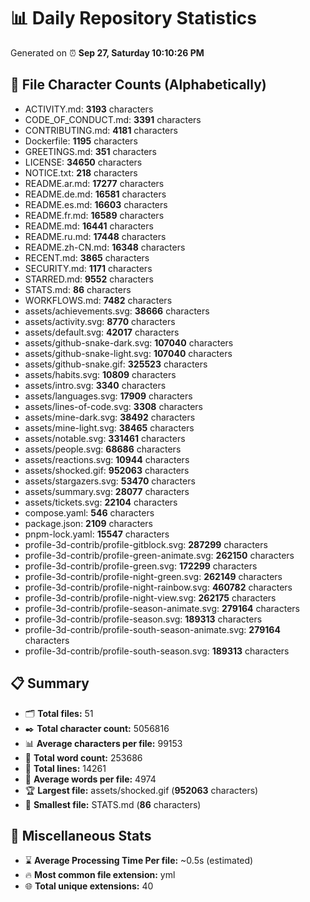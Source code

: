 # 📊 Daily Repository Statistics
Generated on ⏰ **Sep 27, Saturday 10:10:26 PM**

## 📂 File Character Counts (Alphabetically)
- ACTIVITY.md: **3193** characters
- CODE_OF_CONDUCT.md: **3391** characters
- CONTRIBUTING.md: **4181** characters
- Dockerfile: **1195** characters
- GREETINGS.md: **351** characters
- LICENSE: **34650** characters
- NOTICE.txt: **218** characters
- README.ar.md: **17277** characters
- README.de.md: **16581** characters
- README.es.md: **16603** characters
- README.fr.md: **16589** characters
- README.md: **16441** characters
- README.ru.md: **17448** characters
- README.zh-CN.md: **16348** characters
- RECENT.md: **3865** characters
- SECURITY.md: **1171** characters
- STARRED.md: **9552** characters
- STATS.md: **86** characters
- WORKFLOWS.md: **7482** characters
- assets/achievements.svg: **38666** characters
- assets/activity.svg: **8770** characters
- assets/default.svg: **42017** characters
- assets/github-snake-dark.svg: **107040** characters
- assets/github-snake-light.svg: **107040** characters
- assets/github-snake.gif: **325523** characters
- assets/habits.svg: **10809** characters
- assets/intro.svg: **3340** characters
- assets/languages.svg: **17909** characters
- assets/lines-of-code.svg: **3308** characters
- assets/mine-dark.svg: **38492** characters
- assets/mine-light.svg: **38465** characters
- assets/notable.svg: **331461** characters
- assets/people.svg: **68686** characters
- assets/reactions.svg: **10944** characters
- assets/shocked.gif: **952063** characters
- assets/stargazers.svg: **53470** characters
- assets/summary.svg: **28077** characters
- assets/tickets.svg: **22104** characters
- compose.yaml: **546** characters
- package.json: **2109** characters
- pnpm-lock.yaml: **15547** characters
- profile-3d-contrib/profile-gitblock.svg: **287299** characters
- profile-3d-contrib/profile-green-animate.svg: **262150** characters
- profile-3d-contrib/profile-green.svg: **172299** characters
- profile-3d-contrib/profile-night-green.svg: **262149** characters
- profile-3d-contrib/profile-night-rainbow.svg: **460782** characters
- profile-3d-contrib/profile-night-view.svg: **262175** characters
- profile-3d-contrib/profile-season-animate.svg: **279164** characters
- profile-3d-contrib/profile-season.svg: **189313** characters
- profile-3d-contrib/profile-south-season-animate.svg: **279164** characters
- profile-3d-contrib/profile-south-season.svg: **189313** characters

## 📋 Summary
- 🗂️ **Total files:** 51
- ✒️ **Total character count:** 5056816
- 📊 **Average characters per file:** 99153
- 📝 **Total word count:** 253686
- 🧾 **Total lines:** 14261
- 📐 **Average words per file:** 4974
- 🏆 **Largest file:** assets/shocked.gif (**952063** characters)
- 🥉 **Smallest file:** STATS.md (**86** characters)

## 🌟 Miscellaneous Stats
- ⌛ **Average Processing Time Per file:** ~0.5s (estimated)
- 🔥 **Most common file extension:** yml
- 🌐 **Total unique extensions:** 40
